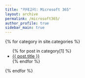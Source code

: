 ```yaml
---
title: "카테고리: Microsoft 365"
layout: archive
permalink: /microsoft365/
author_profile: true
sidebar_main: true
---
```


<div class="grid__wrapper">
{% for category in site.categories %}
    <ul>
    {% for post in category[1] %}
        <li><a href="{{ post.url }}">{{ post.title }}</a></li>
    {% endfor %}
    </ul>
{% endfor %}
</div>